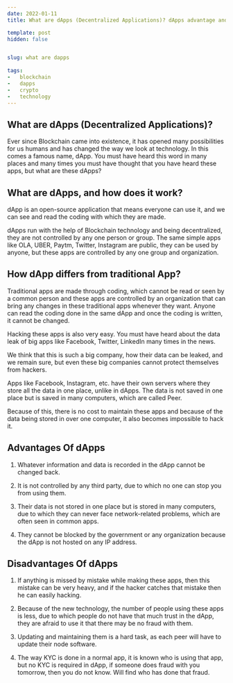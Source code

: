 ```yaml
---
date: 2022-01-11
title: What are dApps (Decentralized Applications)? dApps advantage and disadvantages explained.

template: post
hidden: false


slug: what are dapps
  
tags:
-   blockchain
-   dapps
-   crypto
-   technology
---
```

<!-- more -->


<!-- more -->



## What are dApps (Decentralized Applications)?

Ever since Blockchain came into existence, it has opened many possibilities for us humans and has changed the way we look at technology. In this comes a famous name, dApp. You must have heard this word in many places and many times you must have thought that you have heard these apps, but what are these dApps?

## What are dApps, and how does it work? 

dApp is an open-source application that means everyone can use it, and we can see and read the coding with which they are made.

dApps run with the help of Blockchain technology and being decentralized, they are not controlled by any one person or group. The same simple apps like OLA, UBER, Paytm, Twitter, Instagram are public, they can be used by anyone, but these apps are controlled by any one group and organization.

## How dApp differs from traditional App?

Traditional apps are made through coding, which cannot be read or seen by a common person and these apps are controlled by an organization that can bring any changes in these traditional apps whenever they want. Anyone can read the coding done in the same dApp and once the coding is written, it cannot be changed.

Hacking these apps is also very easy. You must have heard about the data leak of big apps like Facebook, Twitter, LinkedIn many times in the news.

We think that this is such a big company, how their data can be leaked, and we remain sure, but even these big companies cannot protect themselves from hackers.

Apps like Facebook, Instagram, etc. have their own servers where they store all the data in one place, unlike in dApps. The data is not saved in one place but is saved in many computers, which are called Peer.

Because of this, there is no cost to maintain these apps and because of the data being stored in over one computer, it also becomes impossible to hack it.

## Advantages Of dApps


1. Whatever information and data is recorded in the dApp cannot be changed back.

2. It is not controlled by any third party, due to which no one can stop you from using them.

3. Their data is not stored in one place but is stored in many computers, due to which they can never face network-related problems, which are often seen in common apps.

4. They cannot be blocked by the government or any organization because the dApp is not hosted on any IP address.

## Disadvantages Of dApps

1. If anything is missed by mistake while making these apps, then this mistake can be very heavy, and if the hacker catches that mistake then he can easily hacking.

2. Because of the new technology, the number of people using these apps is less, due to which people do not have that much trust in the dApp, they are afraid to use it that there may be no fraud with them.

3. Updating and maintaining them is a hard task, as each peer will have to update their node software.

4. The way KYC is done in a normal app, it is known who is using that app, but no KYC is required in dApp, if someone does fraud with you tomorrow, then you do not know. Will find who has done that fraud.


